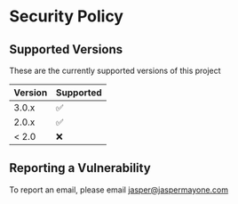 # Security Policy

## Supported Versions

These are the currently supported versions of this project

| Version | Supported          |
| ------- | ------------------ |
| 3.0.x   | :white_check_mark: |
| 2.0.x   | :white_check_mark: |
| < 2.0   | :x:                |

## Reporting a Vulnerability

To report an email, please email jasper@jaspermayone.com
